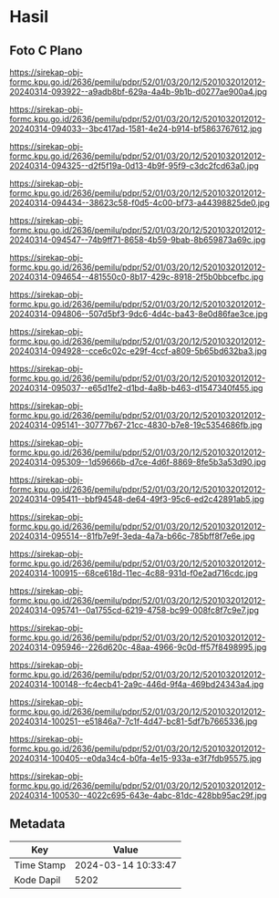 # Hasil

## Foto C Plano

https://sirekap-obj-formc.kpu.go.id/2636/pemilu/pdpr/52/01/03/20/12/5201032012012-20240314-093922--a9adb8bf-629a-4a4b-9b1b-d0277ae900a4.jpg

https://sirekap-obj-formc.kpu.go.id/2636/pemilu/pdpr/52/01/03/20/12/5201032012012-20240314-094033--3bc417ad-1581-4e24-b914-bf5863767612.jpg

https://sirekap-obj-formc.kpu.go.id/2636/pemilu/pdpr/52/01/03/20/12/5201032012012-20240314-094325--d2f5f19a-0d13-4b9f-95f9-c3dc2fcd63a0.jpg

https://sirekap-obj-formc.kpu.go.id/2636/pemilu/pdpr/52/01/03/20/12/5201032012012-20240314-094434--38623c58-f0d5-4c00-bf73-a44398825de0.jpg

https://sirekap-obj-formc.kpu.go.id/2636/pemilu/pdpr/52/01/03/20/12/5201032012012-20240314-094547--74b9ff71-8658-4b59-9bab-8b659873a69c.jpg

https://sirekap-obj-formc.kpu.go.id/2636/pemilu/pdpr/52/01/03/20/12/5201032012012-20240314-094654--481550c0-8b17-429c-8918-2f5b0bbcefbc.jpg

https://sirekap-obj-formc.kpu.go.id/2636/pemilu/pdpr/52/01/03/20/12/5201032012012-20240314-094806--507d5bf3-9dc6-4d4c-ba43-8e0d86fae3ce.jpg

https://sirekap-obj-formc.kpu.go.id/2636/pemilu/pdpr/52/01/03/20/12/5201032012012-20240314-094928--cce6c02c-e29f-4ccf-a809-5b65bd632ba3.jpg

https://sirekap-obj-formc.kpu.go.id/2636/pemilu/pdpr/52/01/03/20/12/5201032012012-20240314-095037--e65d1fe2-d1bd-4a8b-b463-d1547340f455.jpg

https://sirekap-obj-formc.kpu.go.id/2636/pemilu/pdpr/52/01/03/20/12/5201032012012-20240314-095141--30777b67-21cc-4830-b7e8-19c5354686fb.jpg

https://sirekap-obj-formc.kpu.go.id/2636/pemilu/pdpr/52/01/03/20/12/5201032012012-20240314-095309--1d59666b-d7ce-4d6f-8869-8fe5b3a53d90.jpg

https://sirekap-obj-formc.kpu.go.id/2636/pemilu/pdpr/52/01/03/20/12/5201032012012-20240314-095411--bbf94548-de64-49f3-95c6-ed2c42891ab5.jpg

https://sirekap-obj-formc.kpu.go.id/2636/pemilu/pdpr/52/01/03/20/12/5201032012012-20240314-095514--81fb7e9f-3eda-4a7a-b66c-785bff8f7e6e.jpg

https://sirekap-obj-formc.kpu.go.id/2636/pemilu/pdpr/52/01/03/20/12/5201032012012-20240314-100915--68ce618d-11ec-4c88-931d-f0e2ad716cdc.jpg

https://sirekap-obj-formc.kpu.go.id/2636/pemilu/pdpr/52/01/03/20/12/5201032012012-20240314-095741--0a1755cd-6219-4758-bc99-008fc8f7c9e7.jpg

https://sirekap-obj-formc.kpu.go.id/2636/pemilu/pdpr/52/01/03/20/12/5201032012012-20240314-095946--226d620c-48aa-4966-9c0d-ff57f8498995.jpg

https://sirekap-obj-formc.kpu.go.id/2636/pemilu/pdpr/52/01/03/20/12/5201032012012-20240314-100148--fc4ecb41-2a9c-446d-9f4a-469bd24343a4.jpg

https://sirekap-obj-formc.kpu.go.id/2636/pemilu/pdpr/52/01/03/20/12/5201032012012-20240314-100251--e51846a7-7c1f-4d47-bc81-5df7b7665336.jpg

https://sirekap-obj-formc.kpu.go.id/2636/pemilu/pdpr/52/01/03/20/12/5201032012012-20240314-100405--e0da34c4-b0fa-4e15-933a-e3f7fdb95575.jpg

https://sirekap-obj-formc.kpu.go.id/2636/pemilu/pdpr/52/01/03/20/12/5201032012012-20240314-100530--4022c695-643e-4abc-81dc-428bb95ac29f.jpg


## Metadata

| Key        | Value               |
| ---------- | ------------------- |
| Time Stamp | 2024-03-14 10:33:47 |
| Kode Dapil | 5202                |




